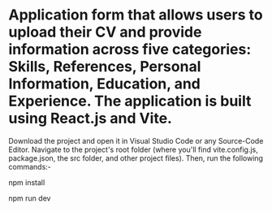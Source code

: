 # Application form that allows users to upload their CV and provide information across five categories: Skills, References, Personal Information, Education, and Experience. The application is built using React.js and Vite.
Download the project and open it in Visual Studio Code or any Source-Code Editor. Navigate to the project's root folder (where you'll find vite.config.js, package.json, the src folder, and other project files). Then, run the following commands:- 

npm install 

npm run dev
